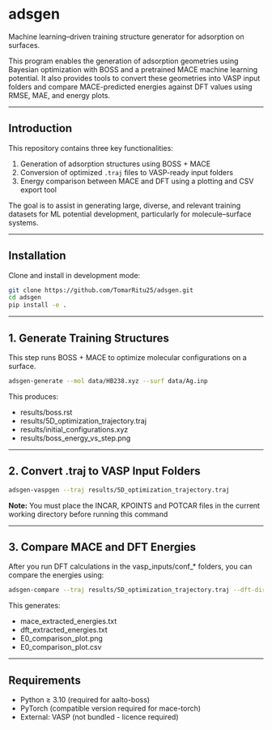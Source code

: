 # adsgen

Machine learning–driven training structure generator for adsorption on surfaces.

This program enables the generation of adsorption geometries using Bayesian optimization with BOSS and a pretrained MACE machine learning potential. It also provides tools to convert these geometries into VASP input folders and compare MACE-predicted energies against DFT values using RMSE, MAE, and energy plots.

---

## Introduction

This repository contains three key functionalities:

1. Generation of adsorption structures using BOSS + MACE
2. Conversion of optimized `.traj` files to VASP-ready input folders
3. Energy comparison between MACE and DFT using a plotting and CSV export tool

The goal is to assist in generating large, diverse, and relevant training datasets for ML potential development, particularly for molecule–surface systems.

---

## Installation

Clone and install in development mode:

```bash
git clone https://github.com/TomarRitu25/adsgen.git
cd adsgen
pip install -e .
```
---

## 1. Generate Training Structures

This step runs BOSS + MACE to optimize molecular configurations on a surface.

```bash
adsgen-generate --mol data/HB238.xyz --surf data/Ag.inp
```

This produces:
- results/boss.rst
- results/5D_optimization_trajectory.traj
- results/initial_configurations.xyz
- results/boss_energy_vs_step.png

---

## 2. Convert .traj to VASP Input Folders

```bash
adsgen-vaspgen --traj results/5D_optimization_trajectory.traj
```
**Note:** You must place the INCAR, KPOINTS and POTCAR files in the current working directory before running this command

---

## 3. Compare MACE and DFT Energies

After you run DFT calculations in the vasp_inputs/conf_* folders, you can compare the energies using:
```bash
adsgen-compare --traj results/5D_optimization_trajectory.traj --dft-dir vasp_inputs --out results/E0_comparison_plot.png
```

This generates:
- mace_extracted_energies.txt
- dft_extracted_energies.txt
- E0_comparison_plot.png
- E0_comparison_plot.csv

---

## Requirements
- Python ≥ 3.10 (required for aalto-boss)
- PyTorch (compatible version required for mace-torch)
- External: VASP (not bundled - licence required)
